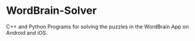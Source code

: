 # WordBrain-Solver

C++ and Python Programs for solving the puzzles in the WordBrain App on Android and iOS.

